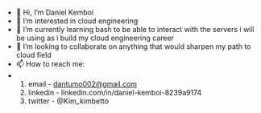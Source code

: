 - 👋 Hi, I’m Daniel Kemboi
- 👀 I’m interested in cloud engineering 
- 🌱 I’m currently learning  bash to be able to interact with the servers i will be using as i build my cloud engineering career
- 💞️ I’m looking to collaborate on anything that would sharpen my path to cloud field
- 📫 How to reach me:
- 1. email - dantumo002@gmail.com
  2. linkedin - linkedin.com/in/daniel-kemboi-8239a9174
  3. twitter - @Kim_kimbetto

<!---
kimdaniels-vcc/kimdaniels-vcc is a ✨ special ✨ repository because its `README.md` (this file) appears on your GitHub profile.
You can click the Preview link to take a look at your changes.
--->
